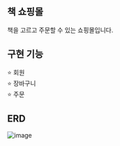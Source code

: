 ## 책 쇼핑몰

책을 고르고 주문할 수 있는 쇼핑몰입니다.

## 구현 기능

⭐️ 회원 <br />
⭐️ 장바구니 <br />
⭐️ 주문

## ERD

![image](https://github.com/bsu0404/bookstore-server/assets/86921174/70a4195f-466f-4f12-862e-fab7502f7ee6)
